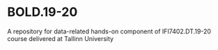 # BOLD.19-20
A repository for data-related hands-on component of IFI7402.DT.19-20 course delivered at Tallinn University 
